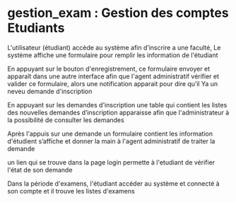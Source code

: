 # gestion_exam : Gestion des comptes Etudiants 

L'utilisateur (étudiant) accède au système afin d’inscrire a une faculté, Le système affiche une formulaire pour remplir les information de l'étudiant 

En appuyant sur le bouton d'enregistrement, ce formulaire envoyer et apparaît dans une autre interface afin que l'agent administratif vérifier et valider ce formulaire,
alors une notification apparait pour dire qu’il Ya un neveu demande d'inscription

En appuyant sur les demandes d'inscription une table qui contient les listes des nouvelles demandes d’inscription apparaisse afin que l'administrateur 
à la possibilité de consulter les demandes

Après l'appuis sur une demande un formulaire contient les information d'étudient s’affiche et donner la main à l'agent administratif de traiter la demande

un lien qui se trouve dans la page login permette à l'etudiant de vérifier l'état de son demande

Dans la période d'examens, l'étudiant accéder au système et connecté à son compte et il trouve les listes d'examens
